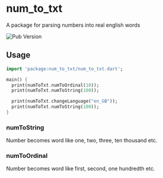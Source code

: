 # num_to_txt

A package for parsing numbers into real english words

![Pub Version](https://img.shields.io/pub/v/num_to_txt)

## Usage

```dart
import 'package:num_to_txt/num_to_txt.dart';

main() {
  print(numToTxt.numToOrdinal(10));
  print(numToTxt.numToString(100));

  print(numToTxt.changeLanguage("en_GB"));
  print(numToTxt.numToString(100));
}

```

### numToString

Number becomes word like one, two, three, ten thousand etc.

### numToOrdinal

Number becomes word like first, second, one hundredth etc.
